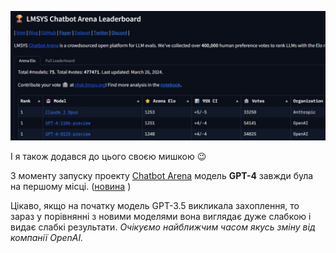 <!--
date: 2024-03-28T02:58:33
photo: ![Photo](2024-03-28-02-58-33.jpg)


-->

![Photo](2024-03-28-02-58-33.jpg)

І я також додався до цього своєю мишкою 😉

З моменту запуску проекту [Chatbot Arena](https://chat.lmsys.org/?arena)  модель **GPT-4**  завжди була на першому місці. ([новина](https://arstechnica.com/information-technology/2024/03/the-king-is-dead-claude-3-surpasses-gpt-4-on-chatbot-arena-for-the-first-time/) )

Цікаво, якщо на початку модель GPT-3.5 викликала захоплення, то зараз у порівнянні з новими моделями вона виглядає дуже слабкою і видає слабкі результати. _Очікуємо найближчим часом якусь зміну від компанії OpenAI._